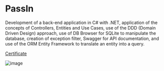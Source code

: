# PassIn

Development of a back-end application in C# with .NET, application of the concepts of Controllers, Entities and Use Cases, use of the DDD (Domain Driven Design) approach, use of DB Browser for SQLite to manipulate the database, creation of exception filter, Swagger for API documentation, and use of the ORM Entity Framework to translate an entity into a query.

[Certificate](https://app.rocketseat.com.br/certificates/6e3474b6-53c0-49e6-9111-90c70eeb3964)

![image](https://github.com/vitoUwu/PassIn/assets/32278696/91087a5c-8ed9-49ae-b2fa-d50297776a40)
